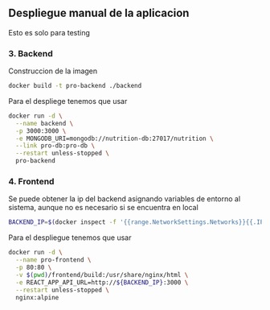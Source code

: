 ## Despliegue manual de la aplicacion
Esto es solo para testing


### 3. Backend
Construccion de la imagen
```bash
docker build -t pro-backend ./backend
```
Para el despliege tenemos que usar
```bash
docker run -d \
  --name backend \
  -p 3000:3000 \
  -e MONGODB_URI=mongodb://nutrition-db:27017/nutrition \
  --link pro-db:pro-db \
  --restart unless-stopped \
  pro-backend
```

### 4. Frontend
Se puede obtener la ip del backend asignando variables de entorno al sistema, aunque no es necesario si se encuentra en local
```bash
BACKEND_IP=$(docker inspect -f '{{range.NetworkSettings.Networks}}{{.IPAddress}}{{end}}' pro-backend)
```

Para el despliegue tenemos que usar
```bash
docker run -d \
  --name pro-frontend \
  -p 80:80 \
  -v $(pwd)/frontend/build:/usr/share/nginx/html \
  -e REACT_APP_API_URL=http://${BACKEND_IP}:3000 \
  --restart unless-stopped \
  nginx:alpine
```
